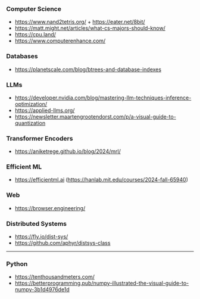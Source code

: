 ### Computer Science
  - https://www.nand2tetris.org/ + https://eater.net/8bit/
  - https://matt.might.net/articles/what-cs-majors-should-know/
  - https://cpu.land/
  - https://www.computerenhance.com/

### Databases
  - https://planetscale.com/blog/btrees-and-database-indexes

### LLMs
  - https://developer.nvidia.com/blog/mastering-llm-techniques-inference-optimization/
  - https://applied-llms.org/
  - https://newsletter.maartengrootendorst.com/p/a-visual-guide-to-quantization

### Transformer Encoders
  - https://aniketrege.github.io/blog/2024/mrl/

### Efficient ML
  - https://efficientml.ai (https://hanlab.mit.edu/courses/2024-fall-65940)

### Web
  - https://browser.engineering/

### Distributed Systems
  - https://fly.io/dist-sys/
  - https://github.com/aphyr/distsys-class

---

### Python
  - https://tenthousandmeters.com/
  - https://betterprogramming.pub/numpy-illustrated-the-visual-guide-to-numpy-3b1d4976de1d
